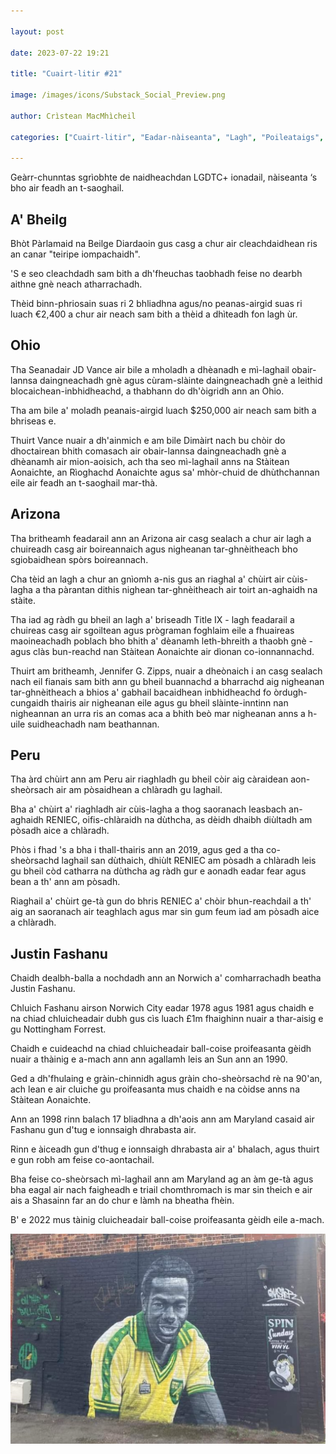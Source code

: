 ```yaml
---

layout: post

date: 2023-07-22 19:21

title: "Cuairt-litir #21"

image: /images/icons/Substack_Social_Preview.png

author: Crìstean MacMhìcheil

categories: ["Cuairt-litir", "Eadar-nàiseanta", "Lagh", "Poileataigs", "Slàinte", "Spòrs"]

---
```


Geàrr-chunntas sgrìobhte de naidheachdan LGDTC+ ionadail, nàiseanta ‘s bho air feadh an t-saoghail.

## A' Bheilg

Bhòt Pàrlamaid na Beilge Diardaoin gus casg a chur air cleachdaidhean ris an canar "teiripe iompachaidh".

'S e seo cleachdadh sam bith a dh'fheuchas taobhadh feise no dearbh aithne gnè neach atharrachadh.

Thèid binn-phriosain suas ri 2 bhliadhna agus/no peanas-airgid suas ri luach €2,400 a chur air neach sam bith a thèid a dhìteadh fon lagh ùr.

## Ohio

Tha Seanadair JD Vance air bile a mholadh a dhèanadh e mì-laghail obair-lannsa daingneachadh gnè agus cùram-slàinte daingneachadh gnè a leithid blocaichean-inbhidheachd, a thabhann do dh'òigridh ann an Ohio.

Tha am bile a' moladh peanais-airgid luach $250,000 air neach sam bith a bhriseas e.

Thuirt Vance nuair a dh'ainmich e am bile Dimàirt nach bu chòir do dhoctairean bhith comasach air obair-lannsa daingneachadh gnè a dhèanamh air mion-aoisich, ach tha seo mì-laghail anns na Stàitean Aonaichte, an Rìoghachd Aonaichte agus sa' mhòr-chuid de dhùthchannan eile air feadh an t-saoghail mar-thà.

## Arizona

Tha britheamh feadarail ann an Arizona air casg sealach a chur air lagh a chuireadh casg air boireannaich agus nigheanan tar-ghnèitheach bho sgiobaidhean spòrs boireannach.

Cha tèid an lagh a chur an gnìomh a-nis gus an riaghal a' chùirt air cùis-lagha a tha pàrantan dithis nighean tar-ghnèitheach air toirt an-aghaidh na stàite.

Tha iad ag ràdh gu bheil an lagh a' briseadh Title IX - lagh feadarail a chuireas casg air sgoiltean agus prògraman foghlaim eile a fhuaireas maoineachadh poblach bho bhith a' dèanamh leth-bhreith a thaobh gnè - agus clàs bun-reachd nan Stàitean Aonaichte air dìonan co-ionnannachd.

Thuirt am britheamh, Jennifer G. Zipps, nuair a dheònaich i an casg sealach nach eil fianais sam bith ann gu bheil buannachd a bharrachd aig nigheanan tar-ghnèitheach a bhios a' gabhail bacaidhean inbhidheachd fo òrdugh-cungaidh thairis air nigheanan eile agus gu bheil slàinte-inntinn nan nigheannan an urra ris an comas aca a bhith beò mar nigheanan anns a h-uile suidheachadh nam beathannan.

## Peru

Tha àrd chùirt ann am Peru air riaghladh gu bheil còir aig càraidean aon-sheòrsach air am pòsaidhean a chlàradh gu laghail.

Bha a' chùirt a' riaghladh air cùis-lagha a thog saoranach leasbach an-aghaidh RENIEC, oifis-chlàraidh na dùthcha, as dèidh dhaibh diùltadh am pòsadh aice a chlàradh.

Phòs i fhad 's a bha i thall-thairis ann an 2019, agus ged a tha co-sheòrsachd laghail san dùthaich, dhiùlt RENIEC am pòsadh a chlàradh leis gu bheil còd catharra na dùthcha ag ràdh gur e aonadh eadar fear agus bean a th' ann am pòsadh.

Riaghail a' chùirt ge-tà gun do bhris RENIEC a' chòir bhun-reachdail a th' aig an saoranach air teaghlach agus mar sin gum feum iad am pòsadh aice a chlàradh.

## Justin Fashanu

Chaidh dealbh-balla a nochdadh ann an Norwich a' comharrachadh beatha Justin Fashanu.

Chluich Fashanu airson Norwich City eadar 1978 agus 1981 agus chaidh e na chiad chluicheadair dubh gus cìs luach £1m fhaighinn nuair a thar-aisig e gu Nottingham Forrest.

Chaidh e cuideachd na chiad chluicheadair ball-coise proifeasanta gèidh nuair a thàinig e a-mach ann ann agallamh leis an Sun ann an 1990.

Ged a dh'fhulaing e gràin-chinnidh agus gràin cho-sheòrsachd rè na 90'an, ach lean e air cluiche gu proifeasanta mus chaidh e na còidse anns na Stàitean Aonaichte.

Ann an 1998 rinn balach 17 bliadhna a dh'aois ann am Maryland casaid air Fashanu gun d'tug e ionnsaigh dhrabasta air.

Rinn e àiceadh gun d'thug e ionnsaigh dhrabasta air a' bhalach, agus thuirt e gun robh am feise co-aontachail.

Bha feise co-sheòrsach mì-laghail ann am Maryland ag an àm ge-tà agus bha eagal air nach faigheadh e triail chomthromach is mar sin theich e air ais a Shasainn far an do chur e làmh na bheatha fhèin.

B' e 2022 mus tàinig cluicheadair ball-coise proifeasanta gèidh eile a-mach.

![](/images/posts/2023-07-20-justin-fashanu.jpeg)
